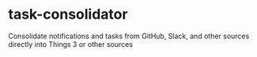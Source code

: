 # task-consolidator
Consolidate notifications and tasks from GitHub, Slack, and other sources directly into Things 3 or other sources
